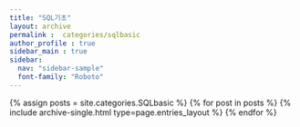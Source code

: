 ```yaml
---
title: "SQL기초"
layout: archive
permalink :  categories/sqlbasic
author_profile : true
sidebar_main : true
sidebar:
  nav: "sidebar-sample"
  font-family: "Roboto"
---
```



{% assign posts = site.categories.SQLbasic %}
{% for post in posts %} {% include archive-single.html type=page.entries_layout %} {% endfor %}